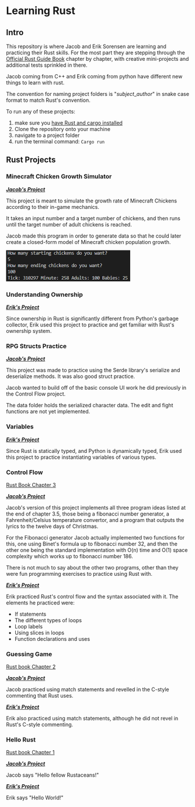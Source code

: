 # Learning Rust
## Intro
This repository is where Jacob and Erik Sorensen are learning and practicing their Rust skills. For the most part they are stepping through the [Official Rust Guide Book](https://doc.rust-lang.org/book/ch00-00-introduction.html) chapter by chapter, with creative mini-projects and additional tests sprinkled in there.

Jacob coming from C++ and Erik coming from python have different new things to learn with rust.

The convention for naming project folders is "*subject*_*author*" in snake case format to match Rust's convention. 

To run any of these projects:
1.  make sure you [have Rust and cargo installed](https://doc.rust-lang.org/book/ch01-01-installation.html) 
2. Clone the repository onto your machine
3. navigate to a project folder
4. run the terminal command: ```Cargo run```

## Rust Projects

### Minecraft Chicken Growth Simulator
***[Jacob's Project](/minecraft_chicken_growth_simulator/src/main.rs)***

This project is meant to simulate the growth rate of Minecraft Chickens according to their in-game mechanics. 

It takes an input number and a target number of chickens, and then runs until the target number of adult chickens is reached.

Jacob made this program in order to generate data so that he could later create a closed-form model of Minecraft chicken population growth.

![Example of running the chicken growth simulator program](/images/chicken_example.PNG)

### Understanding Ownership
***[Erik's Project](/understanding_ownership_erik/src/main.rs)***

Since ownership in Rust is significantly different from Python's garbage collector, Erik used this project to practice and get familiar with Rust's ownership system.

### RPG Structs Practice
***[Jacob's Project](/rpg_structs_practice_jacob/src/main.rs)***

This project was made to practice using the Serde library's serialize and deserialize methods. It was also good struct practice.

Jacob wanted to build off of the basic console UI work he did previously in the Control Flow project.

The data folder holds the serialized character data. The edit and fight functions are not yet implemented. 

### Variables
***[Erik's Project](/variables_erik/src/main.rs)***

Since Rust is statically typed, and Python is dynamically typed, Erik used this project to practice instantiating variables of various types.

### Control Flow
[Rust Book Chapter 3](https://doc.rust-lang.org/book/ch03-00-common-programming-concepts.html)

***[Jacob's Project](/control_flow_jacob/src/main.rs)***

Jacob's version of this project implements all three program ideas listed at the end of chapter 3.5, those being a fibonacci number generator, a Fahrenheit/Celsius temperature convertor, and a program that outputs the lyrics to the twelve days of Christmas. 

For the Fibonacci generator Jacob actually implemented two functions for this, one using Binet's formula up to fibonacci number 32, and then the other one being the standard implementation with O(n) time and O(1) space complexity which works up to fibonacci number 186.

There is not much to say about the other two programs, other than they were fun programming exercises to practice using Rust with.

***[Erik's Project](/control_flow_erik/src/main.rs)***

Erik practiced Rust's control flow and the syntax associated with it. The elements he practiced were:
- If statements
- The different types of loops
- Loop labels
- Using slices in loops
- Function declarations and uses

### Guessing Game
[Rust book Chapter 2](https://doc.rust-lang.org/book/ch02-00-guessing-game-tutorial.html)

***[Jacob's Project](/guessing_game_Jacob/src/main.rs)***

Jacob practiced using match statements and revelled in the C-style commenting that Rust uses.

***[Erik's Project](/guessing_game_erik/src/main.rs)***

Erik also practiced using match statements, although he did not revel in Rust's C-style commenting. 

### Hello Rust
[Rust book Chapter 1](https://doc.rust-lang.org/book/ch01-00-getting-started.html)

***[Jacob's Project](/hello-rust-jacob/src/main.rs)***

Jacob says "Hello fellow Rustaceans!"

***[Erik's Project](/hello-rust-erik/hello_cargo/src/main.rs)***

Erik says "Hello World!"